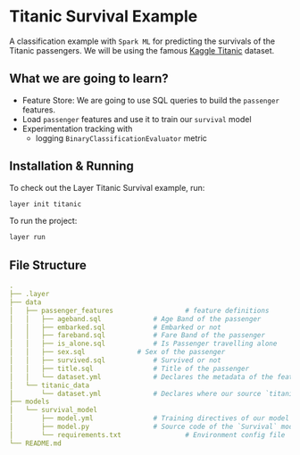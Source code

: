 # Titanic Survival Example

A classification example with `Spark ML` for predicting the survivals of the Titanic passengers. We will be using the famous [Kaggle Titanic](https://www.kaggle.com/c/titanic/data?select=train.csv) dataset.

## What we are going to learn?

- Feature Store: We are going to use SQL queries to build the `passenger` features.
- Load `passenger` features and use it to train our `survival` model
- Experimentation tracking with
    - logging `BinaryClassificationEvaluator` metric

## Installation & Running

To check out the Layer Titanic Survival example, run:

```bash
layer init titanic
```

To run the project:

```bash
layer run
```

## File Structure

```yaml
.
├── .layer
├── data
│   ├── passenger_features	                # feature definitions
│   │   ├── ageband.sql				# Age Band of the passenger
│   │   ├── embarked.sql  			# Embarked or not
│   │   ├── fareband.sql			# Fare Band of the passenger
│   │   ├── is_alone.sql			# Is Passenger travelling alone
│   │   ├── sex.sql				# Sex of the passenger
│   │   ├── survived.sql 			# Survived or not
│   │   ├── title.sql				# Title of the passenger
│   │   └── dataset.yml				# Declares the metadata of the features above
│   └── titanic_data
│       └── dataset.yml				# Declares where our source `titanic` dataset is
├── models
│   └── survival_model
│       ├── model.yml				# Training directives of our model
│       ├── model.py				# Source code of the `Survival` model
│       └── requirements.txt		        # Environment config file
└── README.md
```

